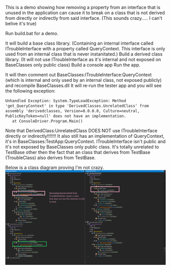 This is a demo showing how removing a property from an interface that is unused in the application can cause it to break on a class that is not derived from directly or indirectly from said interface. (This sounds crazy..... I can't belive it's true)

Run build.bat for a demo.

It will build a base class library. (Containing an internal interface called ITroubleInterface with a property called QueryContext. This interface is only used from an internal class that is never instanitated.)
Build a derived class library. (It will not use ITroubleInterface as it's internal and not exposed on BaseClasses only public class)
Build a console app
Run the app.

It will then comment out BaseClasses:ITroubleInterface:QueryContext (which is internal and only used by an internal class, not exposed publicly) and recompile BaseClasses.dll
It will re-run the tester app and you will see the following exception:
```
Unhandled Exception: System.TypeLoadException: Method 'get_QueryContext' in type 'DerivedClasses.UnrelatedClass' from assembly 'derivedclasses, Version=0.0.0.0, Culture=neutral, PublicKeyToken=null' does not have an implementation.
   at ConsoleDriver.Program.Main()
```

Note that DerivedClass:UnrelatedClass DOES NOT use ITroubleInterface directly or indirectly!!!!!!! It also still has an implementation of QueryContext, it's in BaseClasses:TestApp:QueryContext. ITroubleInterface isn't public and it's not exposed by BaseClasses only public class. It's totally unrelated to TestBase other then the fact that an class that derives from TestBase (TroubleClass) also derives from TestBase.

Below is a class diagram proving I'm not crazy.
![Image of nonCraziness](https://github.com/jabbera/InterfaceBug/blob/master/image.png)
